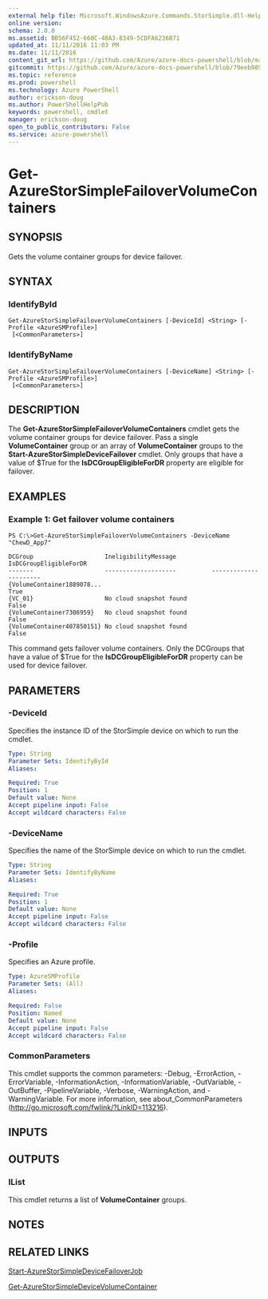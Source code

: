 ```yaml
---
external help file: Microsoft.WindowsAzure.Commands.StorSimple.dll-Help.xml
online version: 
schema: 2.0.0
ms.assetid: BB56F452-660C-40A3-8349-5CDFA6236B71
updated_at: 11/11/2016 11:03 PM
ms.date: 11/11/2016
content_git_url: https://github.com/Azure/azure-docs-powershell/blob/master/azureps-cmdlets-docs/ServiceManagement/Azure.StorSimple/v3.0.0/Get-AzureStorSimpleFailoverVolumeContainers.md
gitcommit: https://github.com/Azure/azure-docs-powershell/blob/79eeb985ea480979357fb4695832a0c3d29a48bf/azureps-cmdlets-docs/ServiceManagement/Azure.StorSimple/v3.0.0/Get-AzureStorSimpleFailoverVolumeContainers.md
ms.topic: reference
ms.prod: powershell
ms.technology: Azure PowerShell
author: erickson-doug
ms.author: PowerShellHelpPub
keywords: powershell, cmdlet
manager: erickson-doug
open_to_public_contributors: False
ms.service: azure-powershell
---
```


# Get-AzureStorSimpleFailoverVolumeContainers

## SYNOPSIS
Gets the volume container groups for device failover.

## SYNTAX

### IdentifyById
```
Get-AzureStorSimpleFailoverVolumeContainers [-DeviceId] <String> [-Profile <AzureSMProfile>]
 [<CommonParameters>]
```

### IdentifyByName
```
Get-AzureStorSimpleFailoverVolumeContainers [-DeviceName] <String> [-Profile <AzureSMProfile>]
 [<CommonParameters>]
```

## DESCRIPTION
The **Get-AzureStorSimpleFailoverVolumeContainers** cmdlet gets the volume container groups for device failover.
Pass a single **VolumeContainer** group or an array of **VolumeContainer** groups to the **Start-AzureStorSimpleDeviceFailover** cmdlet.
Only groups that have a value of $True for the **IsDCGroupEligibleForDR** property are eligible for failover.

## EXAMPLES

### Example 1: Get failover volume containers
```
PS C:\>Get-AzureStorSimpleFailoverVolumeContainers -DeviceName "ChewD_App7"

DCGroup                    IneligibilityMessage          IsDCGroupEligibleForDR
-------                    --------------------          ----------------------
{VolumeContainer1889078...                                                 True
{VC_01}                    No cloud snapshot found                        False
{VolumeContainer7306959}   No cloud snapshot found                        False
{VolumeContainer407850151} No cloud snapshot found                        False
```

This command gets failover volume containers.
Only the DCGroups that have a value of $True for the **IsDCGroupEligibleForDR** property can be used for device failover.

## PARAMETERS

### -DeviceId
Specifies the instance ID of the StorSimple device on which to run the cmdlet.

```yaml
Type: String
Parameter Sets: IdentifyById
Aliases: 

Required: True
Position: 1
Default value: None
Accept pipeline input: False
Accept wildcard characters: False
```

### -DeviceName
Specifies the name of the StorSimple device on which to run the cmdlet.

```yaml
Type: String
Parameter Sets: IdentifyByName
Aliases: 

Required: True
Position: 1
Default value: None
Accept pipeline input: False
Accept wildcard characters: False
```

### -Profile
Specifies an Azure profile.

```yaml
Type: AzureSMProfile
Parameter Sets: (All)
Aliases: 

Required: False
Position: Named
Default value: None
Accept pipeline input: False
Accept wildcard characters: False
```

### CommonParameters
This cmdlet supports the common parameters: -Debug, -ErrorAction, -ErrorVariable, -InformationAction, -InformationVariable, -OutVariable, -OutBuffer, -PipelineVariable, -Verbose, -WarningAction, and -WarningVariable. For more information, see about_CommonParameters (http://go.microsoft.com/fwlink/?LinkID=113216).

## INPUTS

## OUTPUTS

### IList<DataContainerGroup>
This cmdlet returns a list of **VolumeContainer** groups.

## NOTES

## RELATED LINKS

[Start-AzureStorSimpleDeviceFailoverJob](xref:ServiceManagement/Azure.StorSimple/v3.0.0/Start-AzureStorSimpleDeviceFailoverJob.md)

[Get-AzureStorSimpleDeviceVolumeContainer](xref:ServiceManagement/Azure.StorSimple/v3.0.0/Get-AzureStorSimpleDeviceVolumeContainer.md)


